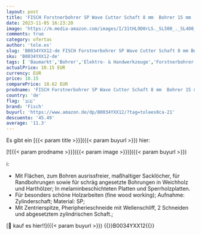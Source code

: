 ```yaml
---
layout: post
title: 'FISCH Forstnerbohrer SP Wave Cutter Schaft 8 mm  Bohrer 15 mm  031701500'
date: 2023-11-05 16:23:20
image: 'https://m.media-amazon.com/images/I/31tHL9D0rLS._SL500_._SL400_.jpg'
comments: true
category: ofertas
author: 'tole.es'
slug: 'B0034YXX12-de FISCH Forstnerbohrer SP Wave Cutter Schaft 8 mm Bohrer 15...'
sku: 'B0034YXX12-de'
tags: [ 'Baumarkt','Bohrer','Elektro- & Handwerkzeuge','Forstnerbohrer','Zubehör für Elektrowerkzeuge','fisch','🇩🇪', ]
actualPrice: 10.15 EUR
currency: EUR
price: 10.15
comparePrice: 18.62 EUR
prodname: 'FISCH Forstnerbohrer SP Wave Cutter Schaft 8 mm  Bohrer 15 mm  031701500'
country: 'de'
flag: '🇩🇪'
brand: 'Fisch'
buyurl: 'https://www.amazon.de/dp/B0034YXX12/?tag=tolees0ca-21'
descuento: '45.49'
average: '11.3'
---
```


Es gibt ein [{{< param title >}}]({{< param buyurl >}}) hier:

[![{{< param prodname >}}]({{< param image >}})]({{< param buyurl >}})

ℹ️:

- Mit Flächen, zum Bohren ausrissfreier, maßhaltiger Sacklöcher, für Randbohrungen sowie für schräg angesetzte Bohrungen in Weichholz und Harthölzer; In melaminbeschichteten Platten und Sperrholzplatten.
- Für besonders schöne Holzarbeiten (fine wood working); Aufnahme: Zylinderschaft; Material: SP;
- Mit Zentrierspitze, Pheripherieschneide mit Wellenschliff, 2 Schneiden und abgesetztem zylindrischen Schaft.;

[🛒 kauf es hier!!]({{< param buyurl >}})
{{<world>}}B0034YXX12{{</world>}}
